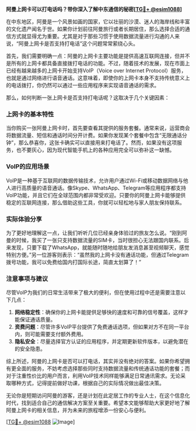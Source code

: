 **阿曼上网卡可以打电话吗？带你深入了解中东通信的秘密[[TG💪+ @esim1088](https://t.me/s/esim1088)]**

在中东地区，阿曼是一个风景如画的国家，它以壮丽的沙漠、迷人的海岸线和丰富的文化遗产闻名于世。如果你计划前往阿曼旅行或者长期居住，那么选择合适的通信方式就显得尤为重要。尤其是对于那些习惯于使用数据流量进行沟通的人来说，“阿曼上网卡是否支持打电话”这个问题常常萦绕心头。

首先，我们需要明确一点：阿曼的上网卡主要功能是提供高速互联网连接，但并不是所有的上网卡都具备直接拨打电话的功能。不过，随着技术的发展，现在市面上已经有越来越多的上网卡开始支持VoIP（Voice over Internet Protocol）服务，也就是通过网络进行语音通话。这意味着，即使你的上网卡本身不支持传统意义上的电话拨打，你仍然可以通过一些应用程序来实现语音通话的需求。

那么，如何判断一张上网卡是否支持打电话呢？这取决于几个关键因素：

### 上网卡的基本特性

当你购买一张阿曼上网卡时，首先要查看其提供的服务套餐。通常来说，运营商会将数据流量、短信和通话时间分开计费。如果你发现某个套餐中包含“无限通话分钟”，那么恭喜你，这张卡确实可以直接用来打电话了。然而，如果没有这项服务，也不要灰心，因为现代智能手机上的各种应用完全可以弥补这一缺憾。

### VoIP的应用场景

VoIP是一种基于互联网的数据传输技术，允许用户通过Wi-Fi或移动数据网络与他人进行高质量的语音通话。像Skype、WhatsApp、Telegram等应用程序都支持VoIP功能，并且它们在全球范围内都非常受欢迎。只要你的阿曼上网卡能够提供稳定的互联网连接，那么借助这些工具，你就可以轻松地与家人朋友保持联系。

### 实际体验分享

为了更好地理解这一点，让我们听听几位已经亲身体验过的旅友怎么说。“刚到阿曼的时候，我买了一张只支持数据流量的SIM卡，当时很担心无法跟国内联系。后来发现，只要下载了WhatsApp，就能随时随地给朋友发消息甚至视频聊天，感觉特别方便。”另一位游客则表示：“虽然我的上网卡没有通话功能，但通过Telegram拨号功能，我可以免费给国内打国际长途，简直太划算了！”

### 注意事项与建议

尽管VoIP为我们的日常生活带来了极大的便利，但在使用过程中还是需要注意以下几点：

1. **网络稳定性**：确保你的上网卡能提供足够快的速度和可靠的信号覆盖，这样才能保证通话质量。
2. **资费问题**：尽管许多VoIP平台提供了免费通话选项，但如果对方不在同一平台内，则可能需要支付额外费用。
3. **隐私安全**：尽量选择官方认证的应用程序，并定期更新软件版本，以避免潜在的安全隐患。

综上所述，阿曼的上网卡是否可以打电话，其实并没有绝对的答案。如果你希望拥有更全面的服务，不妨考虑选择那些同时支持数据流量和传统通话功能的套餐；而对于注重性价比的用户而言，利用VoIP技术同样能够满足日常通讯需求。无论采取哪种方式，记得提前做好功课，根据自己的实际情况做出最佳决策。

无论你是短期访问阿曼的游客，还是计划在此定居工作的专业人士，在这个信息化时代，找到适合自己的通信解决方案至关重要。希望本文能够帮助大家更好地了解阿曼上网卡的相关信息，并为未来的旅程增添一份安心与便利。

[[TG💪+ @esim1088](https://t.me/s/esim1088) ![Image](https://i.postimg.cc/4NQfJmqS/Snipaste-2025-05-13-00-14-12.png)]